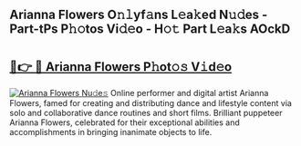 ## Arianna Flowers O𝚗𝚕yf𝚊ns L𝚎a𝚔ed N𝚞𝚍es - Part-tPs P𝚑𝚘tos Vi𝚍𝚎o - H𝚘𝚝 Part L𝚎a𝚔s AOckD

# <h2><a href="http://kfaan8b.oniu.top/?m=Arianna+Flowers">🔗👉 🔴 Arianna Flowers P𝚑ot𝚘𝚜 V𝚒d𝚎o</a></h2>

[![Arianna Flowers Nu𝚍e𝚜](https://i.imgur.com/0qMVB7G.gif)](http://kfaan8b.oniu.top/?m=Arianna+Flowers)
Online performer and digital artist Arianna Flowers, famed for creating and distributing dance and lifestyle content via solo and collaborative dance routines and short films. Brilliant puppeteer Arianna Flowers, celebrated for their exceptional abilities and accomplishments in bringing inanimate objects to life.  
